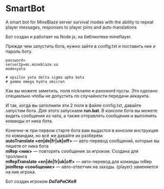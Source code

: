 # SmartBot
A smart bot for MineBlaze server survival modes with the ability to repeat player messages, responses to player joins and auto-translations

Бот создан и работает на Node js, на библиотеке mineflayer.

Прежде чем запустить бота, нужно зайти в config.txt и
поставить ник и пароль боту.
```nickname=
password=
serverIp=mc.mineblaze.su
mode=yota

# epsilon yota delta sigma apha beta
# gamma omega hydra omicron
```

Как вы  можете заметить, поля nickname и password пусты. Это сделано специально чтобы не допустить по случайности передачи аккаунта.

И так, когда вы заполнили эти 2 поля в файле config.txt, давайте запустим бота. Для этого запускаем **run.bat**. В консоли бота вы можете видеть сообщения из чата, а также отправлять сообщения и выполнять команды от ника бота.

Конечно-ж при первом старте бота вам выдастся в консоли инструкция по командам, но всё же давайте их разберём:\
**autoTranslate <en|de|fr|uk|off>**  — авто-перевод сообщений, которые вы пишете от ника бота\
**mRep <ник>** — повторять сообщения за игроком. Создана для троллинга\
**mRepTranslate <en|de|fr|uk|off>** — авто-перевод для команды mRep\
**joinResp <сообщение>** — авто-ответчик на заходы. {player} заменяется на ник игрока.

Бот создан игроком **_DaTaPaCKeR_**
